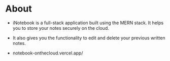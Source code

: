 # About
- iNotebook is a full-stack application built using the MERN stack. It helps you to store your notes securely on the cloud.
  
- It also gives you the functionality to edit and delete your previous written notes.

- notebook-onthecloud.vercel.app/
